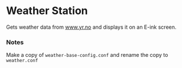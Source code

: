 # Weather Station
Gets weather data from www.yr.no and displays it on an E-ink screen.

### Notes
Make a copy of `weather-base-config.conf` and rename the copy to `weather.conf`
